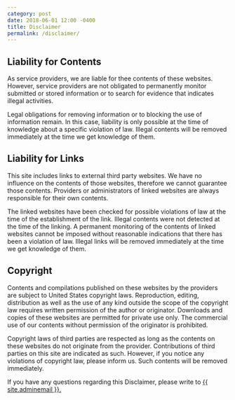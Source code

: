 ```yaml
---
category: post
date: 2018-06-01 12:00 -0400
title: Disclaimer
permalink: /disclaimer/
---
```


## Liability for Contents

As service providers, we are liable for thee contents of these websites.  However, service providers are not obligated to permanently monitor submitted or stored information or to search for evidence that indicates illegal activities.

Legal obligations for removing information or to blocking the use of information remain. In this case, liability is only possible at the time of knowledge about a specific violation of law. Illegal contents will be removed immediately at the time we get knowledge of them.

## Liability for Links

This site includes links to external third party websites. We have no influence on the contents of those websites, therefore we cannot guarantee those contents. Providers or administrators of linked websites are always responsible for their own contents.

The linked websites have been checked for possible violations of law at the time of the establishment of the link. Illegal contents were not detected at the time of the linking. A permanent monitoring of the contents of linked websites cannot be imposed without reasonable indications that there has been a violation of law. Illegal links will be removed immediately at the time we get knowledge of them.

## Copyright

Contents and compilations published on these websites by the providers are subject to United States copyright laws. Reproduction, editing, distribution as well as the use of any kind outside the scope of the copyright law requires written permission of the author or originator. Downloads and copies of these websites are permitted for private use only. The commercial use of our contents without permission of the originator is prohibited.

Copyright laws of third parties are respected as long as the contents on these websites do not originate from the provider. Contributions of third parties on this site are indicated as such. However, if you notice any violations of copyright law, please inform us. Such contents will be removed immediately.

If you have any questions regarding this Disclaimer, please write to <a class="u-email" href="mailto:{{ site.adminemail }}">{{ site.adminemail }}.</a>

